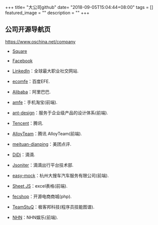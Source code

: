 +++
title= "大公司github"
date= "2018-09-05T15:04:44+08:00"
tags = []
featured_image = ""
description = ""
+++

## 公司开源导航页
https://www.oschina.net/company

- [Square](https://github.com/square)
- [Facebook](https://github.com/facebook)
- [LinkedIn](https://github.com/linkedin)：全球最大职业社交网站.

- [ecomfe](https://github.com/ecomfe)：百度EFE.
- [Alibaba](https://github.com/alibaba)：阿里巴巴.
- [amfe](https://github.com/amfe)：手机淘宝(前端).
- [ant-design](https://github.com/ant-design)：服务于企业级产品的设计体系(前端).
- [Tencent](https://github.com/Tencent)：腾讯.
- [AlloyTeam](https://github.com/AlloyTeam)：腾讯 AlloyTeam(前端).
- [meituan-dianping](https://github.com/meituan-dianping)：美团点评.
- [DiDi](https://github.com/didi)：滴滴.
- [Jsoniter](https://github.com/json-iterator)：滴滴出行平台技术部.
- [easy-mock](https://github.com/easy-mock)：杭州大搜车汽车服务有限公司(前端).


- [Sheet JS](https://github.com/SheetJS)：excel表格(前端).
- [fecshop](https://github.com/fecshop)：开源电商商城(php).



- [TeamStuQ](https://github.com/TeamStuQ)：极客邦科技(程序员技能图谱).

- [NHN](https://github.com/nhnent)：NHN娱乐(前端).